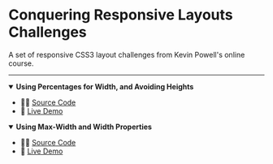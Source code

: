 <h1>Conquering Responsive Layouts Challenges</h1>
<p>A set of responsive CSS3 layout challenges from Kevin Powell's online course.</p>

<hr>

<details open>
    <summary><b>Using Percentages for Width, and Avoiding Heights</b></summary>
    <ul>
        <li>👨‍💻 <a href="https://github.com/jiparkdev/conquer-responsive-layouts/tree/master/percentages-width" target="_blank">Source Code</a></li>
        <li>🔗 <a href="https://jiparkdev.github.io/conquer-responsive-layouts/percentages-width" target="_blank">Live Demo</a></li>
    </ul>
</details>

<details open>
    <summary><b>Using Max-Width and Width Properties</b></summary>
    <ul>
        <li>👨‍💻 <a href="https://github.com/jiparkdev/conquer-responsive-layouts/tree/master/percentages-width" target="_blank">Source Code</a></li>
        <li>🔗 <a href="https://jiparkdev.github.io/conquer-responsive-layouts/max-width" target="_blank">Live Demo</a></li>
    </ul>
</details>
